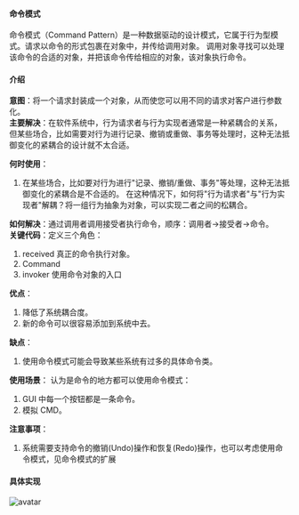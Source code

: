 #### 命令模式
命令模式（Command Pattern）是一种数据驱动的设计模式，它属于行为型模式。请求以命令的形式包裹在对象中，并传给调用对象。
调用对象寻找可以处理该命令的合适的对象，并把该命令传给相应的对象，该对象执行命令。

#### 介绍
**意图**：将一个请求封装成一个对象，从而使您可以用不同的请求对客户进行参数化。    
**主要解决**：在软件系统中，行为请求者与行为实现者通常是一种紧耦合的关系，
但某些场合，比如需要对行为进行记录、撤销或重做、事务等处理时，这种无法抵御变化的紧耦合的设计就不太合适。   

**何时使用**：
1. 在某些场合，比如要对行为进行"记录、撤销/重做、事务"等处理，这种无法抵御变化的紧耦合是不合适的。
在这种情况下，如何将"行为请求者"与"行为实现者"解耦？将一组行为抽象为对象，可以实现二者之间的松耦合。 

**如何解决**：通过调用者调用接受者执行命令，顺序：调用者→接受者→命令。    
**关键代码**：定义三个角色：
1. received 真正的命令执行对象。 
2. Command 
3. invoker 使用命令对象的入口
 
**优点**：
1. 降低了系统耦合度。
2. 新的命令可以很容易添加到系统中去。
     
**缺点**：
1. 使用命令模式可能会导致某些系统有过多的具体命令类。

**使用场景**： 认为是命令的地方都可以使用命令模式：
1. GUI 中每一个按钮都是一条命令。
2. 模拟 CMD。

**注意事项**：
1. 系统需要支持命令的撤销(Undo)操作和恢复(Redo)操作，也可以考虑使用命令模式，见命令模式的扩展


#### 具体实现
![avatar](https://www.runoob.com/wp-content/uploads/2014/08/command_pattern_uml_diagram.jpg)
